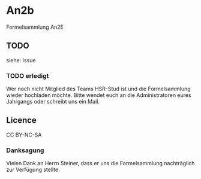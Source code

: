 # An2b
Formelsammlung An2E

## TODO
siehe: Issue

### TODO erledigt
Wer noch nicht Mitglied des Teams HSR-Stud ist und die Formelsammlung wieder hochladen möchte.
Bitte wendet euch an die Administratoren eures Jahrgangs oder schreibt uns ein Mail.

## Licence
CC BY-NC-SA

### Danksagung
Vielen Dank an Herrn Steiner, dass er uns die Formelsammlung nachträglich zur Verfügung stellte.
